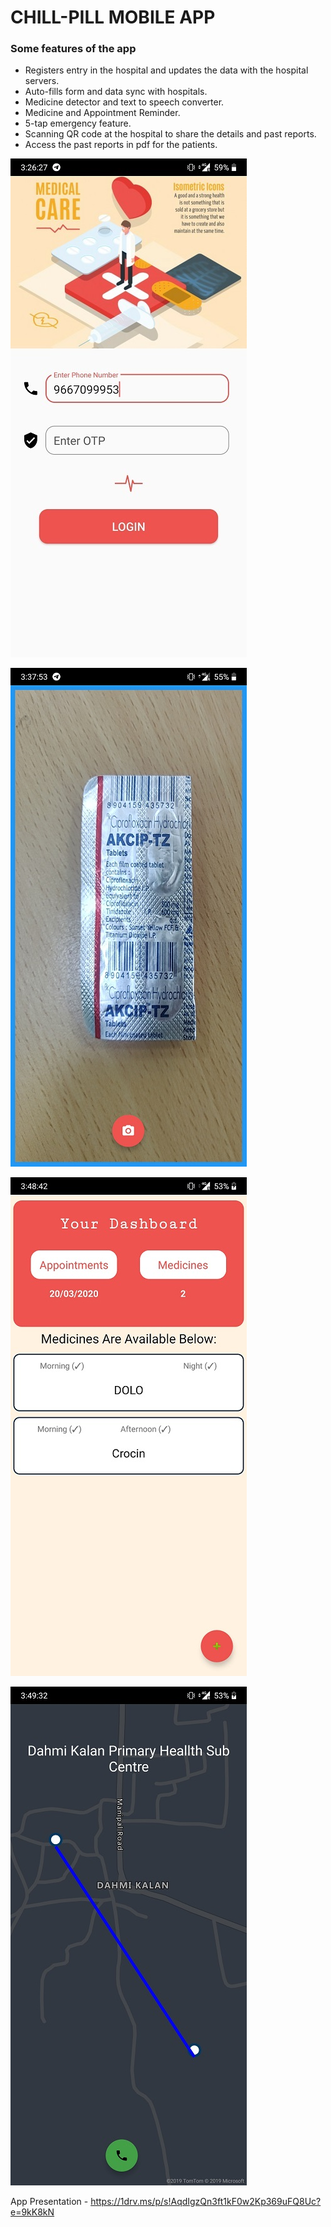 # CHILL-PILL MOBILE APP

### Some features of the app
- Registers entry in the hospital and updates the data with the hospital servers.
- Auto-fills form and data sync with hospitals.
- Medicine detector and text to speech converter.
- Medicine and Appointment Reminder.
- 5-tap emergency feature.
- Scanning QR code at the hospital to share the details and past reports.
- Access the past reports in pdf for the patients.

![Login Page](https://github.com/anubhav11march/anubhav11march.github.io/blob/master/Screenshot_20200202-152628.jpg)

![Image Capturing](https://github.com/anubhav11march/anubhav11march.github.io/blob/master/Screenshot_20200202-153753.jpg)

![Dashboard](https://github.com/anubhav11march/anubhav11march.github.io/blob/master/Screenshot_20200202-154843.jpg)

![Emergency Button](https://github.com/anubhav11march/anubhav11march.github.io/blob/master/Screenshot_20200202-154933.jpg)



App Presentation - https://1drv.ms/p/s!AqdIgzQn3ft1kF0w2Kp369uFQ8Uc?e=9kK8kN

